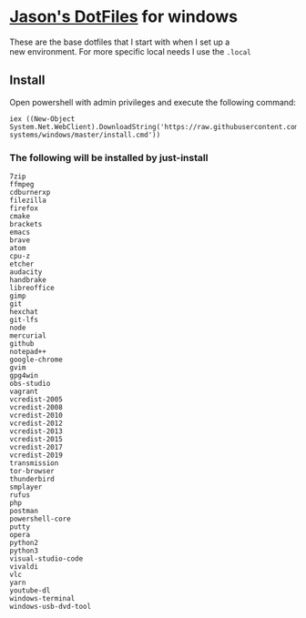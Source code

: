 # [Jason's DotFiles](https://github.com/casjay) for windows  
  
These are the base dotfiles that I start with when I set up a  
new environment. For more specific local needs I use the `.local`  
    
## Install  
  
Open powershell with admin privileges and execute the following command:  
```shell
iex ((New-Object System.Net.WebClient).DownloadString('https://raw.githubusercontent.com/casjay-systems/windows/master/install.cmd'))
```
  
### The following will be installed by just-install  
```
7zip
ffmpeg
cdburnerxp
filezilla
firefox
cmake
brackets
emacs
brave
atom
cpu-z
etcher
audacity
handbrake
libreoffice
gimp
git
hexchat
git-lfs
node
mercurial
github
notepad++
google-chrome
gvim
gpg4win
obs-studio
vagrant
vcredist-2005
vcredist-2008
vcredist-2010
vcredist-2012
vcredist-2013
vcredist-2015
vcredist-2017
vcredist-2019
transmission
tor-browser
thunderbird
smplayer
rufus
php
postman
powershell-core
putty
opera
python2
python3
visual-studio-code
vivaldi
vlc
yarn
youtube-dl
windows-terminal
windows-usb-dvd-tool
```

